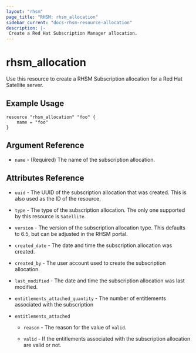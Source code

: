 ```yaml
---
layout: "rhsm"
page_title: "RHSM: rhsm_allocation"
sidebar_current: "docs-rhsm-resource-allocation"
description: |-
 Create a Red Hat Subscription Manager allocation.
---
```


# rhsm\_allocation

Use this resource to create a RHSM Subscription allocation for a Red Hat Satellite server.

## Example Usage

```hcl
resource "rhsm_allocation" "foo" {
    name = "foo"
}
```

## Argument Reference

* `name` - (Required) The name of the subscription allocation.

## Attributes Reference

* `uuid` - The UUID of the subscription allocation that was created. This is also used as
  the ID of the resource.

* `type` - The type of the subscription allocation.  The only one supported by this resource is `Satellite`.

* `version` - The version of the subscription allocation type.  This defaults to 6.5, but can be adjusted
  in the RHSM portal.

* `created_date` - The date and time the subscription allocation was created.

* `created_by` - The user account used to create the subscription allocation.

* `last_modified` - The date and time the subscription allocation was last modified.

* `entitlements_attached_quantity` - The number of entitlements associated with the subscription

* `entitlements_attached`

  * `reason` - The reason for the value of `valid`.

  * `valid` - If the entitlements associated with the subscription allocation are valid or not.
